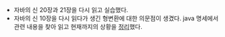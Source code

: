 * 자바의 신 20장과 21장을 다시 읽고 실습했다.
* 자바의 신 10장을 다시 읽다가 생긴 형변환에 대한 의문점이 생겼다. java 명세에서 관련 내용을 찾아 읽고 현재까지의 상황을 [정리](../Questions/casting_reference_type.md)했다.
